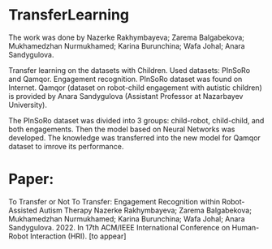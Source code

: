 # TransferLearning
The work was done by Nazerke Rakhymbayeva; Zarema Balgabekova; Mukhamedzhan Nurmukhamed; Karina Burunchina; Wafa Johal; Anara Sandygulova.

Transfer learning on the datasets with Children. Used datasets: PInSoRo and Qamqor. Engagement recognition.
PInSoRo dataset was found on Internet. Qamqor (dataset on robot-child engagement with autistic children) is provided by Anara Sandygulova (Assistant Professor at Nazarbayev University).

The PInSoRo dataset was divided into 3 groups: child-robot, child-child, and both engagements. Then the model based on Neural Networks was developed. The knowledge was transferred into the new model for Qamqor dataset to imrove its performance.  

# Paper:
To Transfer or Not To Transfer: Engagement Recognition within Robot-Assisted Autism Therapy
Nazerke Rakhymbayeva; Zarema Balgabekova; Mukhamedzhan Nurmukhamed; Karina Burunchina; Wafa Johal; Anara Sandygulova.
2022. In 17th ACM/IEEE International Conference on Human-Robot Interaction (HRI). [to appear] 
